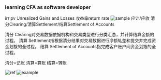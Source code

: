 ### learning CFA as software developer 

irr
pv
Unrealized Gains and Losses 
收益率return rate
![sample](https://wade-blog.oss-cn-shenzhen.aliyuncs.com/Screen%20Shot%202019-04-10%20at%2012.12.33%20PM.png)
应计/应收
清分Clearing/清算Settlement/结算Settlement of Accounts 

清分 Clearing对交易数据依据机构和交易类型进行分类汇总，并计算结算金额的过程。
清算 Settlement指根据清分结果对交易数据进行净额轧差和提交并完成资金划拨的全过程。
结算 Settlement of Accounts指完成客户账户间资金划拨的全过程。

清分=记账 
清算=算账 
结算=转账

![ref](https://www.zhihu.com/question/19892912)
![example](https://wade-blog.oss-cn-shenzhen.aliyuncs.com/Screen%20Shot%202019-04-10%20at%2012.01.58%20PM.png)

